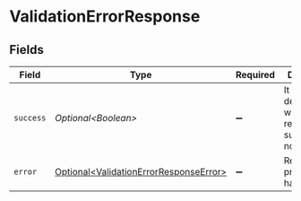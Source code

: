 # ValidationErrorResponse


## Fields

| Field                                                                                          | Type                                                                                           | Required                                                                                       | Description                                                                                    | Example                                                                                        |
| ---------------------------------------------------------------------------------------------- | ---------------------------------------------------------------------------------------------- | ---------------------------------------------------------------------------------------------- | ---------------------------------------------------------------------------------------------- | ---------------------------------------------------------------------------------------------- |
| `success`                                                                                      | *Optional\<Boolean>*                                                                           | :heavy_minus_sign:                                                                             | It demonstrates whether the request is successful or not.                                      | false                                                                                          |
| `error`                                                                                        | [Optional\<ValidationErrorResponseError>](../../models/errors/ValidationErrorResponseError.md) | :heavy_minus_sign:                                                                             | Returns the problem that has occured                                                           |                                                                                                |